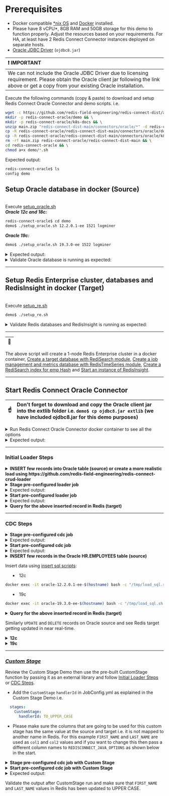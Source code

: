 # Prerequisites

* Docker compatible [*nix OS](https://en.wikipedia.org/wiki/Unix-like) and [Docker](https://docs.docker.com/get-docker) installed.
* Please have 8 vCPU*, 8GB RAM and 50GB storage for this demo to function properly. Adjust the resources based on your requirements. For HA, at least have 2 Redis Connect Connector instances deployed on separate hosts.
* [Oracle JDBC Driver](https://www.oracle.com/database/technologies/appdev/jdbc-downloads.html) (`ojdbc8.jar`)

| :exclamation: IMPORTANT                                                                                                                                                                    |
|:-------------------------------------------------------------------------------------------------------------------------------------------------------------------------------------------|
| We can not include the Oracle JDBC Driver due to licensing requirement. Please obtain the Oracle client jar following the link above or get a copy from your existing Oracle installation. |

<p>Execute the following commands (copy & paste) to download and setup Redis Connect Oracle Connector and demo scripts.
i.e.</p>

```bash
wget -c https://github.com/redis-field-engineering/redis-connect-dist/archive/main.zip && \
mkdir -p redis-connect-oracle/demo && \
mkdir -p redis-connect-oracle/k8s-docs && \
unzip main.zip "redis-connect-dist-main/connectors/oracle/*" -d redis-connect-oracle && \
cp -R redis-connect-oracle/redis-connect-dist-main/connectors/oracle/demo/* redis-connect-oracle/demo && \
cp -R redis-connect-oracle/redis-connect-dist-main/connectors/oracle/k8s-docs/* redis-connect-oracle/k8s-docs && \
rm -rf main.zip redis-connect-oracle/redis-connect-dist-main && \
cd redis-connect-oracle && \
chmod a+x demo/*.sh
```

Expected output:
```bash
redis-connect-oracle$ ls
config demo
```

## Setup Oracle database in docker (Source)

<br>Execute [setup_oracle.sh](setup_oracle.sh)</br>
_**Oracle 12c and 18c:**_

```bash
redis-connect-oracle$ cd demo
demo$ ./setup_oracle.sh 12.2.0.1-ee 1521 logminer
```
_**Oracle 19c:**_

```bash
demo$ ./setup_oracle.sh 19.3.0-ee 1522 logminer
```

<details><summary>Expected output:</summary>
<p>

```bash
Status: Downloaded newer image for virag/oracle-12.2.0.1-ee:latest
ae728fa6e001c2f67e7a783ae2db9bd1999b0d4d6d9f72888a1b0b4473216db1
nc: connect to 172.17.0.9 port 1521 (tcp) failed: Connection refused
Wed Nov 17 19:39:02 UTC 2021 - still trying
Connection to 172.17.0.9 1521 port [tcp/*] succeeded!
Wed Nov 17 19:39:04 UTC 2021 - connected successfully
Wed Nov 17 19:39:04 UTC 2021 - Waiting for oracle database to be up (attempt: 1)...
....
....
SQL> Disconnected from Oracle Database 12c Enterprise Edition Release 12.2.0.1.0 - 64bit Production
The Oracle base remains unchanged with value /opt/oracle
#########################
DATABASE IS READY TO USE!
#########################
....
....
Completed:   ALTER DATABASE ADD SUPPLEMENTAL LOG DATA
2021-11-17T19:46:34.230847+00:00
===========================================================
....
....
SQL> SQL> Connected.
SQL>
  COUNT(*)
----------
       107

1 row selected.

SQL> Disconnected from Oracle Database 12c Enterprise Edition Release 12.2.0.1.0 - 64bit Production
```

</p>
</details>

<details><summary>Validate Oracle database is running as expected:</summary>
<p>

```bash
demo$ docker ps -a | grep oracle
ae728fa6e001        virag/oracle-12.2.0.1-ee                     "/bin/sh -c 'exec $O…"   5 hours ago         Up 5 hours (healthy)    0.0.0.0:1521->1521/tcp                                                                                                                                                                                                                                                                                          oracle-12.2.0.1-ee-virag-cdc
cb7c33534565        virag/oracle-19.3.0-ee                       "/bin/sh -c 'exec $O…"   44 hours ago        Up 44 hours (healthy)   0.0.0.0:1522->1521/tcp                                                                                                                                                                                                                                                                                          oracle-19.3.0-ee-virag-cdc

demo$ docker exec -it oracle-12.2.0.1-ee-$(hostname) bash -c "sqlplus sys/Redis123@ORCLPDB1 as sysdba"

SQL*Plus: Release 12.2.0.1.0 Production on Wed Nov 17 20:22:35 2021

Copyright (c) 1982, 2016, Oracle.  All rights reserved.


Connected to:
Oracle Database 12c Enterprise Edition Release 12.2.0.1.0 - 64bit Production

SQL> select 1 from dual;

	 1
----------
	 1
```

</p>
</details>

---

## Setup Redis Enterprise cluster, databases and RedisInsight in docker (Target)
<br>Execute [setup_re.sh](setup_re.sh)</br>
```bash
demo$ ./setup_re.sh
```
<details><summary>Validate Redis databases and RedisInsight is running as expected:</summary>
<p>

```bash
demo$ docker ps -a | grep redislabs
8c008000ff5c        redislabs/redisinsight:latest              "bash ./docker-entry…"   2 hours ago         Up 2 hours          0.0.0.0:18001->8001/tcp                                                                                                                                                                                                                                                                                         redisinsight
8fe702a340a9        redislabs/redis:latest                     "/opt/start.sh"          2 hours ago         Up 2 hours          53/tcp, 5353/tcp, 8001/tcp, 8080/tcp, 10000-11999/tcp, 12006-19999/tcp, 0.0.0.0:18070->8070/tcp, 0.0.0.0:18443->8443/tcp, 0.0.0.0:19443->9443/tcp, 0.0.0.0:14000->12000/tcp, 0.0.0.0:14001->12001/tcp, 0.0.0.0:14002->12002/tcp, 0.0.0.0:14003->12003/tcp, 0.0.0.0:14004->12004/tcp, 0.0.0.0:14005->12005/tcp   re-node1

demo$ docker exec -it re-node1 bash -c "rladmin status"
CLUSTER NODES:
NODE:ID    ROLE     ADDRESS        EXTERNAL_ADDRESS       HOSTNAME    SHARDS   CORES         FREE_RAM              PROVISIONAL_RAM       VERSION     STATUS
*node:1    master   172.17.0.2                            re-node1    2/100    16            51.17GB/58.87GB       38.71GB/48.28GB       6.2.8-39    OK

DATABASES:
DB:ID       NAME                                   TYPE  MODULE  STATUS  SHARDS  PLACEMENT  REPLICATION  PERSISTENCE  ENDPOINT
db:1        RedisConnect-Target-db                 redis yes     active  1       dense      disabled     disabled     redis-12000.re-cluster.local:12000
db:2        RedisConnect-JobConfig-Metrics-db      redis yes     active  1       dense      disabled     disabled     redis-12001.re-cluster.local:12001

ENDPOINTS:
DB:ID        NAME                                                                       ID                          NODE           ROLE           SSL
db:1         RedisConnect-Target-db                                                     endpoint:1:1                node:1         single         No
db:2         RedisConnect-JobConfig-Metrics-db                                          endpoint:2:1                node:1         single         No

SHARDS:
DB:ID         NAME                                                        ID            NODE        ROLE        SLOTS         USED_MEMORY          STATUS
db:1          RedisConnect-Target-db                                      redis:1       node:1      master      0-16383       2.3MB                OK
db:2          RedisConnect-JobConfig-Metrics-db                           redis:2       node:1      master      0-16383       1.99MB               OK

demo$ docker exec -it re-node1 bash -c "redis-cli -p 12000 FT._LIST"
1) "idx:employees"
```
</p>
</details>

---

| :memo:        |
|---------------|

The above script will create a 1-node Redis Enterprise cluster in a docker container, [Create a target database with RediSearch module](https://docs.redislabs.com/latest/modules/add-module-to-database/), [Create a job management and metrics database with RedisTimeSeries module](https://docs.redislabs.com/latest/modules/add-module-to-database/), [Create a RediSearch index for emp Hash](https://redislabs.com/blog/getting-started-with-redisearch-2-0/) and [Start an instance of RedisInsight](https://docs.redislabs.com/latest/ri/installing/install-docker/).

---

## Start Redis Connect Oracle Connector

| :point_up:    | Don't forget to download and copy the Oracle client jar into the extlib folder i.e. `demo$ cp ojdbc8.jar extlib` (we have included ojdbc8.jar for this demo purposes) |
|---------------|:----------------------------------------------------------------------------------------------------------------------------------------------------------------------|

<details><summary>Run Redis Connect Oracle Connector docker container to see all the options</summary>
<p>

```bash
docker run \
-it --rm --privileged=true \
--name redis-connect-oracle \
-e REDISCONNECT_LOGBACK_CONFIG=/opt/redislabs/redis-connect-oracle/config/logback.xml \
-e REDISCONNECT_CONFIG=/opt/redislabs/redis-connect-oracle/config/samples/oracle \
-v $(pwd)/config:/opt/redislabs/redis-connect-oracle/config \
--net host \
redislabs/redis-connect-oracle:latest
```

</p>
</details>

<details><summary>Expected output:</summary>
<p>

```bash
Unable to find image 'redislabs/redis-connect-oracle:latest' locally
latest: Pulling from redislabs/redis-connect-oracle
97518928ae5f: Already exists
7e453f2d6ca6: Pull complete
fbe136ef5948: Pull complete
b765f6e5f803: Pull complete
26dfdb35b1c9: Pull complete
8c79ede59dbd: Pull complete
fa1f01880109: Pull complete
f1620ca0c97f: Pull complete
919ed065f3c8: Pull complete
e1bffcb6a74e: Pull complete
Digest: sha256:c076f988b517c1bc66c7c3d897915c8e5caeaaf094560a18bb057d3df0e56afb
Status: Downloaded newer image for redislabs/redis-connect-oracle:latest
-------------------------------
Redis Connect startup script.
*******************************
Please ensure that the values of environment variables in /opt/redislabs/redis-connect-oracle/bin/redisconnect.conf are correctly mapped before executing any of the options below
*******************************
Usage: [-h|cli|stage|start]
options:
-h: Print this help message and exit.
cli: starts redis-connect-cli.
stage: clean and stage redis database with cdc or initial loader job configurations.
start: start Redis Connect instance with provided cdc or initial loader job configurations.
-------------------------------
```

</p>
</details>

-------------------------------

### Initial Loader Steps

<details><summary><b>INSERT few records into Oracle table (source) or create a more realistic load using https://github.com/redis-field-engineering/redis-connect-crud-loader</b></summary>

The Oracle [setup](setup_logminer.sh) already loads [Oracle's HR Sample Schema Tables](https://docs.oracle.com/en/database/oracle/oracle-database/19/comsc/HR-sample-schema-table-descriptions.html#GUID-506C25CE-FA5D-472A-9C4C-F9EF200823EE)
<p>Please follow the steps below if you need to load more data into the oracle table before starting the loader job.</p>

Load data using [load sql scripts](load_sql.sh):
<p>

* 12c
```bash
docker exec -it oracle-12.2.0.1-ee-$(hostname) bash -c "/tmp/load_sql.sh insert10k"
```
* 19c
```bash
docker exec -it oracle-19.3.0-ee-$(hostname) bash -c "/tmp/load_sql.sh insert10k"
```
</p>

Load data using crud loader:
<p>

```bash
redis-connect-crud-loader/bin$ ./start.sh crudloader
```
</p>
</details>

<details><summary><b>Stage pre-configured loader job</b></summary>
<p>

Please update the Oracle database port according to your setup e.g. In this demo setup port `1521` is used with Oracle `12c` and port `1522` is used with Oracle `19c`.
```bash
docker run \
-it --rm --privileged=true \
--name redis-connect-oracle \
-e REDISCONNECT_LOGBACK_CONFIG=/opt/redislabs/redis-connect-oracle/config/logback.xml \
-e REDISCONNECT_CONFIG=/opt/redislabs/redis-connect-oracle/config/samples/loader \
-e REDISCONNECT_PDBNAME=ORCLPDB1 \
-e REDISCONNECT_SOURCE_URL=jdbc:oracle:thin:@127.0.0.1:1521/ORCLPDB1?oracle.net.disableOob=true \
-e REDISCONNECT_SOURCE_HOST=127.0.0.1 \
-e REDISCONNECT_SOURCE_PORT=1521 \
-e REDISCONNECT_SOURCE_USERNAME=hr \
-e REDISCONNECT_SOURCE_PASSWORD=hr \
-e REDISCONNECT_JOBCONFIG_REDIS_URL=redis://127.0.0.1:14001 \
-e REDISCONNECT_TARGET_REDIS_URL=redis://127.0.0.1:14000 \
-e REDISCONNECT_METRICS_REDIS_URL=redis://127.0.0.1:14001 \
-e REDISCONNECT_JAVA_OPTIONS="-Xms256m -Xmx256m -Doracle.net.disableOob=true" \
-v $(pwd)/config:/opt/redislabs/redis-connect-oracle/config \
-v $(pwd)/extlib:/opt/redislabs/redis-connect-oracle/extlib \
--net host \
redislabs/redis-connect-oracle:latest stage
```

</p>
</details>

<details><summary>Expected output:</summary>
<p>

```bash
-------------------------------
Staging Redis Connect redis-connect-oracle v0.6.1.1 job using Java 11.0.13 on virag-cdc started by root in /opt/redislabs/redis-connect-oracle/bin
Loading Redis Connect redis-connect-oracle Configurations from /opt/redislabs/redis-connect-oracle/config/samples/loader
01:14:59,609 |-INFO in ch.qos.logback.classic.LoggerContext[default] - Found resource [/opt/redislabs/redis-connect-oracle/config/logback.xml] at [file:/opt/redislabs/redis-connect-oracle/config/logback.xml]
....
01:14:59.913 [main] INFO  startup - ##################################################################
01:14:59.916 [main] INFO  startup -
01:14:59.916 [main] INFO  startup - REDIS CONNECT SETUP CLEAN - Deletes metadata related to Redis Connect from Job Management Database

01:14:59.916 [main] INFO  startup -
01:14:59.916 [main] INFO  startup - ##################################################################
01:15:00.631 [main] INFO  startup - Instance: 31@virag-cdc will attempt to delete (clean) all the metadata related to Redis Connect
01:15:01.418 [main] INFO  startup - Instance: 31@virag-cdc successfully established Redis connection for INIT service
01:15:01.426 [main] INFO  startup - Instance: 31@virag-cdc successfully completed flush (clean) of all the metadata related to Redis Connect
....
01:15:02.279 [main] INFO  startup - ##################################################################
01:15:02.281 [main] INFO  startup -
01:15:02.281 [main] INFO  startup - REDIS CONNECT SETUP CREATE - Seed metadata related to Redis Connect to Job Management Database
01:15:02.281 [main] INFO  startup -
01:15:02.281 [main] INFO  startup - ##################################################################
01:15:02.981 [main] INFO  startup - Instance: 95@virag-cdc will attempt Job Management Database (Redis) with all the configurations and scripts, if applicable, needed to execute jobs
01:15:03.711 [main] INFO  startup - Instance: 95@virag-cdc successfully established Redis connection for INIT service
01:15:03.714 [main] INFO  startup - Instance: 95@virag-cdc successfully created Job Claim Assignment Stream and Consumer Group
01:15:03.728 [main] INFO  startup - Instance: 95@virag-cdc successfully seeded Job related metadata
01:15:03.728 [main] INFO  startup - Instance: 95@virag-cdc successfully seeded Metrics related metadata
01:15:03.728 [main] INFO  startup - Instance: 95@virag-cdc successfully staged Job Management Database (Redis) with all the configurations and scripts, if applicable, needed to execute jobs
-------------------------------
```

</p>
</details>

<details><summary><b>Start pre-configured loader job</b></summary>
<p>

Please update the Oracle database port according to your setup e.g. In this demo setup port `1521` is used with Oracle `12c` and port `1522` is used with Oracle `19c`.
```bash
docker run \
-it --rm --privileged=true \
--name redis-connect-oracle \
-e REDISCONNECT_LOGBACK_CONFIG=/opt/redislabs/redis-connect-oracle/config/logback.xml \
-e REDISCONNECT_CONFIG=/opt/redislabs/redis-connect-oracle/config/samples/loader \
-e REDISCONNECT_PDBNAME=ORCLPDB1 \
-e REDISCONNECT_SOURCE_URL=jdbc:oracle:thin:@127.0.0.1:1521/ORCLPDB1?oracle.net.disableOob=true \
-e REDISCONNECT_SOURCE_HOST=127.0.0.1 \
-e REDISCONNECT_SOURCE_PORT=1521 \
-e REDISCONNECT_SOURCE_USERNAME=hr \
-e REDISCONNECT_SOURCE_PASSWORD=hr \
-e REDISCONNECT_JOBCONFIG_REDIS_URL=redis://127.0.0.1:14001 \
-e REDISCONNECT_TARGET_REDIS_URL=redis://127.0.0.1:14000 \
-e REDISCONNECT_METRICS_REDIS_URL=redis://127.0.0.1:14001 \
-e REDISCONNECT_JAVA_OPTIONS="-Xms256m -Xmx256m -Doracle.net.disableOob=true" \
-v $(pwd)/config:/opt/redislabs/redis-connect-oracle/config \
-v $(pwd)/extlib:/opt/redislabs/redis-connect-oracle/extlib \
--net host \
redislabs/redis-connect-oracle:latest start
```

</p>
</details>

<details><summary>Expected output:</summary>
<p>

```bash
-------------------------------
Starting Redis Connect redis-connect-oracle v0.6.1.1 instance using Java 11.0.13 on virag-cdc started by root in /opt/redislabs/redis-connect-oracle/bin
Loading Redis Connect redis-connect-oracle Configurations from /opt/redislabs/redis-connect-oracle/config/samples/loader
01:18:32,266 |-INFO in ch.qos.logback.classic.LoggerContext[default] - Found resource [/opt/redislabs/redis-connect-oracle/config/logback.xml] at [file:/opt/redislabs/redis-connect-oracle/config/logback.xml]
....
01:18:32.575 [main] INFO  startup -
01:18:32.578 [main] INFO  startup -  /$$$$$$$                  /$$ /$$                  /$$$$$$                                                      /$$
01:18:32.578 [main] INFO  startup - | $$__  $$                | $$|__/                 /$$__  $$                                                    | $$
01:18:32.579 [main] INFO  startup - | $$  \ $$  /$$$$$$   /$$$$$$$ /$$  /$$$$$$$      | $$  \__/  /$$$$$$  /$$$$$$$  /$$$$$$$   /$$$$$$   /$$$$$$$ /$$$$$$
01:18:32.579 [main] INFO  startup - | $$$$$$$/ /$$__  $$ /$$__  $$| $$ /$$_____/      | $$       /$$__  $$| $$__  $$| $$__  $$ /$$__  $$ /$$_____/|_  $$_/
01:18:32.579 [main] INFO  startup - | $$__  $$| $$$$$$$$| $$  | $$| $$|  $$$$$$       | $$      | $$  \ $$| $$  \ $$| $$  \ $$| $$$$$$$$| $$        | $$
01:18:32.579 [main] INFO  startup - | $$  \ $$| $$_____/| $$  | $$| $$ \____  $$      | $$    $$| $$  | $$| $$  | $$| $$  | $$| $$_____/| $$        | $$ /$$
01:18:32.579 [main] INFO  startup - | $$  | $$|  $$$$$$$|  $$$$$$$| $$ /$$$$$$$/      |  $$$$$$/|  $$$$$$/| $$  | $$| $$  | $$|  $$$$$$$|  $$$$$$$  |  $$$$/
01:18:32.580 [main] INFO  startup - |__/  |__/ \_______/ \_______/|__/|_______/        \______/  \______/ |__/  |__/|__/  |__/ \_______/ \_______/   \___/
01:18:32.580 [main] INFO  startup -
01:18:32.580 [main] INFO  startup - ##################################################################
01:18:32.580 [main] INFO  startup -
01:18:32.580 [main] INFO  startup - Initializing Redis Connect Instance
01:18:32.580 [main] INFO  startup -
01:18:32.580 [main] INFO  startup - ##################################################################
....
01:18:59.911 [JobManager-1] INFO  startup - Instance: 30@virag-cdc has claimed 1 job(s) from its 2 max allowable capacity
01:18:59.924 [JobManager-1] INFO  startup - JobId: {connect}:job:initial_load claim request with ID: 1640049303721-0 has been fully processed and all metadata has been updated
01:18:59.927 [JobManager-1] INFO  startup - Instance: 30@virag-cdc published Job Claim Transition Event to Channel: REDIS.CONNECT.JOB.CLAIM.TRANSITION.EVENTS Message: {"jobId":"{connect}:job:initial_load","instanceName":"30@virag-cdc","transitionEvent":"CLAIMED","serviceName":"JobClaimer"}
....
01:19:30.311 [JobManager-2] INFO  startup - Instance: 30@virag-cdc successfully started job execution for JobId: {connect}:task:partition:initial_load:1
01:19:30.317 [JobManager-2] INFO  startup - Instance: 30@virag-cdc successfully established Redis connection for HeartbeatManager service
01:19:30.318 [JobManager-2] INFO  startup - Instance: 30@virag-cdc has successfully claimed ownership of JobId: {connect}:task:partition:initial_load:1
01:19:30.318 [JobManager-2] INFO  startup - Instance: 30@virag-cdc has claimed 1 job(s) from its 2 max allowable capacity
01:19:30.322 [JobManager-2] INFO  startup - JobId: {connect}:task:partition:initial_load:1 claim request with ID: 1640049540105-0 has been fully processed and all metadata has been updated
01:19:30.323 [JobManager-2] INFO  startup - Instance: 30@virag-cdc published Job Claim Transition Event to Channel: REDIS.CONNECT.JOB.CLAIM.TRANSITION.EVENTS Message: {"jobId":"{connect}:task:partition:initial_load:1","instanceName":"30@virag-cdc","transitionEvent":"CLAIMED","serviceName":"JobClaimer"}
01:19:30.324 [lettuce-epollEventLoop-4-3] INFO  startup - Instance: 30@virag-cdc consumed Job Claim Transition Event on Channel: REDIS.CONNECT.JOB.CLAIM.TRANSITION.EVENTS Message: {"jobId":"{connect}:task:partition:initial_load:1","instanceName":"30@virag-cdc","transitionEvent":"CLAIMED","serviceName":"JobClaimer"}
01:19:30.349 [EventProducer-2] INFO  redisconnect - Instance: 30@virag-cdc completed JobId: {connect}:task:partition:initial_load:1 from StartRecord: 1 to EndRecord: 220
01:19:40.354 [EventProducer-2] INFO  startup - Instance: 30@virag-cdc successfully cancelled heartbeat for JobId: {connect}:task:partition:initial_load:1
01:19:40.354 [EventProducer-2] INFO  startup - Instance: 30@virag-cdc successfully stopped replication pipeline for JobId: {connect}:task:partition:initial_load:1
01:19:40.354 [EventProducer-2] INFO  startup - Instance: 30@virag-cdc now owns 0 job(s) from its 2 max allowable capacity
01:19:40.355 [EventProducer-2] INFO  startup - Instance: 30@virag-cdc successfully removed JobId: {connect}:task:partition:initial_load:1
....
01:19:59.302 [JobManager-2] INFO  startup - Instance: 30@virag-cdc successfully started job execution for JobId: {connect}:task:partition:initial_load:2
01:19:59.302 [JobManager-2] INFO  startup - Instance: 30@virag-cdc has successfully claimed ownership of JobId: {connect}:task:partition:initial_load:2
01:19:59.302 [JobManager-2] INFO  startup - Instance: 30@virag-cdc has claimed 1 job(s) from its 2 max allowable capacity
01:19:59.305 [JobManager-2] INFO  startup - JobId: {connect}:task:partition:initial_load:2 claim request with ID: 1640049540109-0 has been fully processed and all metadata has been updated
01:19:59.306 [lettuce-epollEventLoop-4-3] INFO  startup - Instance: 30@virag-cdc consumed Job Claim Transition Event on Channel: REDIS.CONNECT.JOB.CLAIM.TRANSITION.EVENTS Message: {"jobId":"{connect}:task:partition:initial_load:2","instanceName":"30@virag-cdc","transitionEvent":"CLAIMED","serviceName":"JobClaimer"}
01:19:59.306 [JobManager-2] INFO  startup - Instance: 30@virag-cdc published Job Claim Transition Event to Channel: REDIS.CONNECT.JOB.CLAIM.TRANSITION.EVENTS Message: {"jobId":"{connect}:task:partition:initial_load:2","instanceName":"30@virag-cdc","transitionEvent":"CLAIMED","serviceName":"JobClaimer"}
01:19:59.313 [EventProducer-1] INFO  redisconnect - Instance: 30@virag-cdc completed JobId: {connect}:task:partition:initial_load:2 from StartRecord: 221 to EndRecord: 440
01:20:09.317 [EventProducer-1] INFO  startup - Instance: 30@virag-cdc successfully cancelled heartbeat for JobId: {connect}:task:partition:initial_load:2
01:20:09.317 [EventProducer-1] INFO  startup - Instance: 30@virag-cdc successfully stopped replication pipeline for JobId: {connect}:task:partition:initial_load:2
01:20:09.317 [EventProducer-1] INFO  startup - Instance: 30@virag-cdc now owns 0 job(s) from its 2 max allowable capacity
01:20:09.317 [EventProducer-1] INFO  startup - Instance: 30@virag-cdc successfully removed JobId: {connect}:task:partition:initial_load:2
....
01:20:29.308 [JobManager-1] INFO  startup - Instance: 30@virag-cdc successfully started job execution for JobId: {connect}:task:partition:initial_load:3
01:20:29.308 [JobManager-1] INFO  startup - Instance: 30@virag-cdc has successfully claimed ownership of JobId: {connect}:task:partition:initial_load:3
01:20:29.308 [JobManager-1] INFO  startup - Instance: 30@virag-cdc has claimed 1 job(s) from its 2 max allowable capacity
01:20:29.311 [JobManager-1] INFO  startup - JobId: {connect}:task:partition:initial_load:3 claim request with ID: 1640049540113-0 has been fully processed and all metadata has been updated
01:20:29.312 [JobManager-1] INFO  startup - Instance: 30@virag-cdc published Job Claim Transition Event to Channel: REDIS.CONNECT.JOB.CLAIM.TRANSITION.EVENTS Message: {"jobId":"{connect}:task:partition:initial_load:3","instanceName":"30@virag-cdc","transitionEvent":"CLAIMED","serviceName":"JobClaimer"}
01:20:29.312 [lettuce-epollEventLoop-4-3] INFO  startup - Instance: 30@virag-cdc consumed Job Claim Transition Event on Channel: REDIS.CONNECT.JOB.CLAIM.TRANSITION.EVENTS Message: {"jobId":"{connect}:task:partition:initial_load:3","instanceName":"30@virag-cdc","transitionEvent":"CLAIMED","serviceName":"JobClaimer"}
01:20:29.316 [EventProducer-2] INFO  redisconnect - Instance: 30@virag-cdc completed JobId: {connect}:task:partition:initial_load:3 from StartRecord: 441 to EndRecord: 660
01:20:39.319 [EventProducer-2] INFO  startup - Instance: 30@virag-cdc successfully cancelled heartbeat for JobId: {connect}:task:partition:initial_load:3
01:20:39.320 [EventProducer-2] INFO  startup - Instance: 30@virag-cdc successfully stopped replication pipeline for JobId: {connect}:task:partition:initial_load:3
01:20:39.320 [EventProducer-2] INFO  startup - Instance: 30@virag-cdc now owns 0 job(s) from its 2 max allowable capacity
01:20:39.320 [EventProducer-2] INFO  startup - Instance: 30@virag-cdc successfully removed JobId: {connect}:task:partition:initial_load:3
....
01:20:59.303 [JobManager-2] INFO  startup - Instance: 30@virag-cdc successfully started job execution for JobId: {connect}:task:partition:initial_load:4
01:20:59.303 [JobManager-2] INFO  startup - Instance: 30@virag-cdc has successfully claimed ownership of JobId: {connect}:task:partition:initial_load:4
01:20:59.303 [JobManager-2] INFO  startup - Instance: 30@virag-cdc has claimed 1 job(s) from its 2 max allowable capacity
01:20:59.305 [JobManager-2] INFO  startup - JobId: {connect}:task:partition:initial_load:4 claim request with ID: 1640049540117-0 has been fully processed and all metadata has been updated
01:20:59.306 [JobManager-2] INFO  startup - Instance: 30@virag-cdc published Job Claim Transition Event to Channel: REDIS.CONNECT.JOB.CLAIM.TRANSITION.EVENTS Message: {"jobId":"{connect}:task:partition:initial_load:4","instanceName":"30@virag-cdc","transitionEvent":"CLAIMED","serviceName":"JobClaimer"}
01:20:59.306 [lettuce-epollEventLoop-4-3] INFO  startup - Instance: 30@virag-cdc consumed Job Claim Transition Event on Channel: REDIS.CONNECT.JOB.CLAIM.TRANSITION.EVENTS Message: {"jobId":"{connect}:task:partition:initial_load:4","instanceName":"30@virag-cdc","transitionEvent":"CLAIMED","serviceName":"JobClaimer"}
01:20:59.310 [EventProducer-1] INFO  redisconnect - Instance: 30@virag-cdc completed JobId: {connect}:task:partition:initial_load:4 from StartRecord: 661 to EndRecord: 880
01:21:09.313 [EventProducer-1] INFO  startup - Instance: 30@virag-cdc successfully cancelled heartbeat for JobId: {connect}:task:partition:initial_load:4
01:21:09.314 [EventProducer-1] INFO  startup - Instance: 30@virag-cdc successfully stopped replication pipeline for JobId: {connect}:task:partition:initial_load:4
01:21:09.314 [EventProducer-1] INFO  startup - Instance: 30@virag-cdc now owns 0 job(s) from its 2 max allowable capacity
01:21:09.314 [EventProducer-1] INFO  startup - Instance: 30@virag-cdc successfully removed JobId: {connect}:task:partition:initial_load:4
....
01:21:29.298 [JobManager-1] INFO  startup - Instance: 30@virag-cdc successfully started job execution for JobId: {connect}:task:partition:initial_load:5
01:21:29.298 [JobManager-1] INFO  startup - Instance: 30@virag-cdc has successfully claimed ownership of JobId: {connect}:task:partition:initial_load:5
01:21:29.298 [JobManager-1] INFO  startup - Instance: 30@virag-cdc has claimed 1 job(s) from its 2 max allowable capacity
01:21:29.301 [JobManager-1] INFO  startup - JobId: {connect}:task:partition:initial_load:5 claim request with ID: 1640049540119-0 has been fully processed and all metadata has been updated
01:21:29.302 [JobManager-1] INFO  startup - Instance: 30@virag-cdc published Job Claim Transition Event to Channel: REDIS.CONNECT.JOB.CLAIM.TRANSITION.EVENTS Message: {"jobId":"{connect}:task:partition:initial_load:5","instanceName":"30@virag-cdc","transitionEvent":"CLAIMED","serviceName":"JobClaimer"}
01:21:29.302 [lettuce-epollEventLoop-4-3] INFO  startup - Instance: 30@virag-cdc consumed Job Claim Transition Event on Channel: REDIS.CONNECT.JOB.CLAIM.TRANSITION.EVENTS Message: {"jobId":"{connect}:task:partition:initial_load:5","instanceName":"30@virag-cdc","transitionEvent":"CLAIMED","serviceName":"JobClaimer"}
01:21:29.305 [EventProducer-2] INFO  redisconnect - Instance: 30@virag-cdc completed JobId: {connect}:task:partition:initial_load:5 from StartRecord: 881 to EndRecord: 1104
01:21:39.308 [EventProducer-2] INFO  startup - Instance: 30@virag-cdc successfully cancelled heartbeat for JobId: {connect}:task:partition:initial_load:5
01:21:39.309 [EventProducer-2] INFO  startup - Instance: 30@virag-cdc successfully stopped replication pipeline for JobId: {connect}:task:partition:initial_load:5
01:21:39.309 [EventProducer-2] INFO  startup - Instance: 30@virag-cdc now owns 0 job(s) from its 2 max allowable capacity
01:21:39.309 [EventProducer-2] INFO  startup - Instance: 30@virag-cdc successfully removed JobId: {connect}:task:partition:initial_load:5
```

</p>
</details>

<details><summary><b>Query for the above inserted record in Redis (target)</b></summary>
<p>
e.g.

```bash
demo$ sudo docker exec -it re-node1 bash -c 'redis-cli -p 12000 ft.search idx:employees "*"'
```

</p>
</details>

-------------------------------

### CDC Steps
<details><summary><b>Stage pre-configured cdc job</b></summary>
<p>

Please update the Oracle database port according to your setup e.g. In this demo setup port `1521` is used with Oracle `12c` and port `1522` is used with Oracle `19c`.
```bash
docker run \
-it --rm --privileged=true \
--name redis-connect-oracle \
-e REDISCONNECT_LOGBACK_CONFIG=/opt/redislabs/redis-connect-oracle/config/logback.xml \
-e REDISCONNECT_CONFIG=/opt/redislabs/redis-connect-oracle/config/samples/oracle \
-e REDISCONNECT_SOURCE_HOST=127.0.0.1 \
-e REDISCONNECT_SOURCE_PORT=1521 \
-e REDISCONNECT_PDBNAME=ORCLPDB1 \
-e REDISCONNECT_CDBNAME=ORCLCDB \
-e REDISCONNECT_SOURCE_URL=jdbc:oracle:thin:@127.0.0.1:1521/ORCLCDB?oracle.net.disableOob=true \
-e REDISCONNECT_SOURCE_USERNAME=c##rcuser \
-e REDISCONNECT_SOURCE_PASSWORD=rcpwd \
-e REDISCONNECT_SOURCE_METADATA_URL=jdbc:oracle:thin:@127.0.0.1:1521/ORCLPDB1?oracle.net.disableOob=true \
-e REDISCONNECT_SOURCE_METADATA_USERNAME=hr \
-e REDISCONNECT_SOURCE_METADATA_PASSWORD=hr \
-e REDISCONNECT_JOBCONFIG_REDIS_URL=redis://127.0.0.1:14001 \
-e REDISCONNECT_TARGET_REDIS_URL=redis://127.0.0.1:14000 \
-e REDISCONNECT_METRICS_REDIS_URL=redis://127.0.0.1:14001 \
-e REDISCONNECT_JAVA_OPTIONS="-Xms256m -Xmx256m -Doracle.net.disableOob=true" \
-v $(pwd)/config:/opt/redislabs/redis-connect-oracle/config \
-v $(pwd)/extlib:/opt/redislabs/redis-connect-oracle/extlib \
--net host \
redislabs/redis-connect-oracle:latest stage
```

</p>
</details>

<details><summary>Expected output:</summary>
<p>

```bash
-------------------------------
-------------------------------
Staging Redis Connect redis-connect-oracle v0.6.1.1 job using Java 11.0.13 on virag-cdc started by root in /opt/redislabs/redis-connect-oracle/bin
Loading Redis Connect redis-connect-oracle Configurations from /opt/redislabs/redis-connect-oracle/config/samples/oracle
01:36:12,511 |-INFO in ch.qos.logback.classic.LoggerContext[default] - Found resource [/opt/redislabs/redis-connect-oracle/config/logback.xml] at [file:/opt/redislabs/redis-connect-oracle/config/logback.xml]
....
01:36:12.769 [main] INFO  startup - ##################################################################
01:36:12.772 [main] INFO  startup -
01:36:12.772 [main] INFO  startup - REDIS CONNECT SETUP CLEAN - Deletes metadata related to Redis Connect from Job Management Database

01:36:12.772 [main] INFO  startup -
01:36:12.772 [main] INFO  startup - ##################################################################
01:36:13.490 [main] INFO  startup - Instance: 30@virag-cdc will attempt to delete (clean) all the metadata related to Redis Connect
01:36:14.235 [main] INFO  startup - Instance: 30@virag-cdc successfully established Redis connection for INIT service
01:36:14.251 [main] INFO  startup - Instance: 30@virag-cdc successfully completed flush (clean) of all the metadata related to Redis Connect
....
01:36:15.179 [main] INFO  startup - ##################################################################
01:36:15.181 [main] INFO  startup -
01:36:15.181 [main] INFO  startup - REDIS CONNECT SETUP CREATE - Seed metadata related to Redis Connect to Job Management Database
01:36:15.182 [main] INFO  startup -
01:36:15.182 [main] INFO  startup - ##################################################################
01:36:15.911 [main] INFO  startup - Instance: 94@virag-cdc will attempt Job Management Database (Redis) with all the configurations and scripts, if applicable, needed to execute jobs
01:36:16.653 [main] INFO  startup - Instance: 94@virag-cdc successfully established Redis connection for INIT service
01:36:16.656 [main] INFO  startup - Instance: 94@virag-cdc successfully created Job Claim Assignment Stream and Consumer Group
01:36:16.669 [main] INFO  startup - Instance: 94@virag-cdc successfully seeded Job related metadata
01:36:16.834 [main] INFO  startup - Instance: 94@virag-cdc successfully seeded Metrics related metadata
01:36:16.834 [main] INFO  startup - Instance: 94@virag-cdc successfully staged Job Management Database (Redis) with all the configurations and scripts, if applicable, needed to execute jobs
-------------------------------
```

</p>
</details>

<details><summary><b>Start pre-configured cdc job</b></summary>
<p>

Please update the Oracle database port according to your setup e.g. In this demo setup port `1521` is used with Oracle `12c` and port `1522` is used with Oracle `19c`.
```bash
docker run \
-it --rm --privileged=true \
--name redis-connect-oracle \
-e REDISCONNECT_LOGBACK_CONFIG=/opt/redislabs/redis-connect-oracle/config/logback.xml \
-e REDISCONNECT_CONFIG=/opt/redislabs/redis-connect-oracle/config/samples/oracle \
-e REDISCONNECT_SOURCE_HOST=127.0.0.1 \
-e REDISCONNECT_SOURCE_PORT=1521 \
-e REDISCONNECT_PDBNAME=ORCLPDB1 \
-e REDISCONNECT_CDBNAME=ORCLCDB \
-e REDISCONNECT_SOURCE_URL=jdbc:oracle:thin:@127.0.0.1:1521/ORCLCDB?oracle.net.disableOob=true \
-e REDISCONNECT_SOURCE_USERNAME=c##rcuser \
-e REDISCONNECT_SOURCE_PASSWORD=rcpwd \
-e REDISCONNECT_SOURCE_METADATA_URL=jdbc:oracle:thin:@127.0.0.1:1521/ORCLPDB1?oracle.net.disableOob=true \
-e REDISCONNECT_SOURCE_METADATA_USERNAME=hr \
-e REDISCONNECT_SOURCE_METADATA_PASSWORD=hr \
-e REDISCONNECT_JOBCONFIG_REDIS_URL=redis://127.0.0.1:14001 \
-e REDISCONNECT_TARGET_REDIS_URL=redis://127.0.0.1:14000 \
-e REDISCONNECT_METRICS_REDIS_URL=redis://127.0.0.1:14001 \
-e REDISCONNECT_JAVA_OPTIONS="-Xms256m -Xmx256m -Doracle.net.disableOob=true" \
-v $(pwd)/config:/opt/redislabs/redis-connect-oracle/config \
-v $(pwd)/extlib:/opt/redislabs/redis-connect-oracle/extlib \
--net host \
redislabs/redis-connect-oracle:latest start
```

</p>
</details>

<details><summary>Expected output:</summary>
<p>

```bash
-------------------------------
Starting Redis Connect redis-connect-oracle v0.6.1.1 instance using Java 11.0.13 on virag-cdc started by root in /opt/redislabs/redis-connect-oracle/bin
Loading Redis Connect redis-connect-oracle Configurations from /opt/redislabs/redis-connect-oracle/config/samples/oracle
01:45:09,344 |-INFO in ch.qos.logback.classic.LoggerContext[default] - Found resource [/opt/redislabs/redis-connect-oracle/config/logback.xml] at [file:/opt/redislabs/redis-connect-oracle/config/logback.xml]
....
01:45:09.653 [main] INFO  startup -
01:45:09.657 [main] INFO  startup -  /$$$$$$$                  /$$ /$$                  /$$$$$$                                                      /$$
01:45:09.657 [main] INFO  startup - | $$__  $$                | $$|__/                 /$$__  $$                                                    | $$
01:45:09.657 [main] INFO  startup - | $$  \ $$  /$$$$$$   /$$$$$$$ /$$  /$$$$$$$      | $$  \__/  /$$$$$$  /$$$$$$$  /$$$$$$$   /$$$$$$   /$$$$$$$ /$$$$$$
01:45:09.658 [main] INFO  startup - | $$$$$$$/ /$$__  $$ /$$__  $$| $$ /$$_____/      | $$       /$$__  $$| $$__  $$| $$__  $$ /$$__  $$ /$$_____/|_  $$_/
01:45:09.658 [main] INFO  startup - | $$__  $$| $$$$$$$$| $$  | $$| $$|  $$$$$$       | $$      | $$  \ $$| $$  \ $$| $$  \ $$| $$$$$$$$| $$        | $$
01:45:09.658 [main] INFO  startup - | $$  \ $$| $$_____/| $$  | $$| $$ \____  $$      | $$    $$| $$  | $$| $$  | $$| $$  | $$| $$_____/| $$        | $$ /$$
01:45:09.658 [main] INFO  startup - | $$  | $$|  $$$$$$$|  $$$$$$$| $$ /$$$$$$$/      |  $$$$$$/|  $$$$$$/| $$  | $$| $$  | $$|  $$$$$$$|  $$$$$$$  |  $$$$/
01:45:09.658 [main] INFO  startup - |__/  |__/ \_______/ \_______/|__/|_______/        \______/  \______/ |__/  |__/|__/  |__/ \_______/ \_______/   \___/
01:45:09.658 [main] INFO  startup -
01:45:09.659 [main] INFO  startup - ##################################################################
01:45:09.659 [main] INFO  startup -
01:45:09.659 [main] INFO  startup - Initializing Redis Connect Instance
01:45:09.659 [main] INFO  startup -
01:45:09.659 [main] INFO  startup - ##################################################################
....
01:45:26.352 [JobManager-1] INFO  startup - Instance: 29@virag-cdc successfully established Redis connection for HeartbeatManager service
01:45:26.353 [JobManager-1] INFO  startup - Instance: 29@virag-cdc was successfully elected Redis Connect cluster leader
01:45:36.422 [JobManager-1] INFO  startup - Getting instance of EventHandler for : REDIS_HASH_WRITER
01:45:36.447 [JobManager-1] INFO  startup - Instance: 29@virag-cdc successfully established Redis connection for RedisConnectorEventHandler service
01:45:36.451 [JobManager-1] INFO  startup - Getting instance of EventHandler for : REDIS_HASH_CHECKPOINT_WRITER
01:45:36.451 [JobManager-1] WARN  startup - metricsKey not set - Metrics collection will be disabled
01:45:36.461 [JobManager-1] INFO  startup - Instance: 29@virag-cdc successfully established Redis connection for RedisCheckpointReader service
01:45:37.025 [JobManager-1] INFO  redisconnect - Reading Mapper Config from : /opt/redislabs/redis-connect-oracle/config/samples/oracle/mappers
01:45:37.041 [JobManager-1] INFO  redisconnect - Loaded Config for : HR.EMPLOYEES
01:45:37.041 [JobManager-1] INFO  redisconnect - Loaded Config for : HR.JOBS
01:45:37.369 [JobManager-1] INFO  i.d.connector.common.BaseSourceTask - Starting OracleConnectorTask with configuration:
....
01:45:37.598 [JobManager-1] INFO  startup - Instance: 29@virag-cdc successfully started job execution for JobId: {connect}:job:RedisConnect-Oracle
01:45:37.599 [JobManager-1] INFO  startup - Instance: 29@virag-cdc has successfully claimed ownership of JobId: {connect}:job:RedisConnect-Oracle
01:45:37.599 [JobManager-1] INFO  startup - Instance: 29@virag-cdc has claimed 1 job(s) from its 2 max allowable capacity
....
01:45:39.712 [debezium-oracleconnector-RedisConnect-change-event-source-coordinator] INFO  i.d.p.s.AbstractSnapshotChangeEventSource - Snapshot - Final stage
01:45:39.715 [debezium-oracleconnector-RedisConnect-change-event-source-coordinator] INFO  i.d.p.ChangeEventSourceCoordinator - Snapshot ended with SnapshotResult [status=COMPLETED, offset=OracleOffsetContext [scn=7469456]]
01:45:39.718 [debezium-oracleconnector-RedisConnect-change-event-source-coordinator] INFO  i.d.p.m.StreamingChangeEventSourceMetrics - Connected metrics set to 'true'
01:45:39.719 [debezium-oracleconnector-RedisConnect-change-event-source-coordinator] INFO  i.d.p.ChangeEventSourceCoordinator - Starting streaming
```

</p>
</details>

<details><summary><b>INSERT few records in the Oracle HR.EMPLOYEES table (source)</b>

Insert data using [insert sql scripts](load_sql.sh):
<p>

* 12c
```bash
docker exec -it oracle-12.2.0.1-ee-$(hostname) bash -c "/tmp/load_sql.sh insert1k"
```
* 19c
```bash
docker exec -it oracle-19.3.0-ee-$(hostname) bash -c "/tmp/load_sql.sh insert1k"
```
</p>
</summary>
</details>

<details><summary><b>Query for the above inserted record in Redis (target)</b></summary>
</details>

Similarly `UPDATE` and `DELETE` records on Oracle source and see Redis target getting updated in near real-time.

<details><summary><b>12c</b></summary>

```bash
docker exec -it oracle-12.2.0.1-ee-$(hostname) bash -c "/tmp/load_sql.sh update"

docker exec -it oracle-12.2.0.1-ee-$(hostname) bash -c "/tmp/load_sql.sh delete"
```

</details>

<details><summary><b>19c</b></summary>

```bash
docker exec -it oracle-19.3.0-ee-$(hostname) bash -c "/tmp/load_sql.sh update"

docker exec -it oracle-19.3.0-ee-$(hostname) bash -c "/tmp/load_sql.sh delete"
```

</details>

-------------------------------

### [_Custom Stage_](https://github.com/redis-field-engineering/redis-connect-custom-stage-demo)

Review the Custom Stage Demo then use the pre-built CustomStage function by passing it as an external library and follow [Initial Loader Steps](#initial-loader-steps) or [CDC Steps](#cdc-steps).

* Add the `CustomStage` `handlerId` in JobConfig.yml as explained in the Custom Stage Demo i.e.
```yml
  stages:
    CustomStage:
      handlerId: TO_UPPER_CASE
```
* Please make sure the columns that are going to be used for this custom stage has the same value at the source and target i.e. it is not mapped to another name in Redis. For this example `FIRST_NAME` and `LAST_NAME` are used as `col1` and `col2` values and if you want to change this then pass a different column names to `REDISCONNECT_JAVA_OPTIONS` as shown below in the start.

<details><summary><b>Stage pre-configured cdc job with Custom Stage</b></summary>
<p>

```bash
docker run \
-it --rm --privileged=true \
--name redis-connect-oracle \
-e REDISCONNECT_LOGBACK_CONFIG=/opt/redislabs/redis-connect-oracle/config/logback.xml \
-e REDISCONNECT_CONFIG=/opt/redislabs/redis-connect-oracle/config/samples/oracle \
-e REDISCONNECT_SOURCE_HOST=127.0.0.1 \
-e REDISCONNECT_SOURCE_PORT=1521 \
-e REDISCONNECT_PDBNAME=ORCLPDB1 \
-e REDISCONNECT_CDBNAME=ORCLCDB \
-e REDISCONNECT_SOURCE_URL=jdbc:oracle:thin:@127.0.0.1:1521/ORCLCDB?oracle.net.disableOob=true \
-e REDISCONNECT_SOURCE_USERNAME=c##rcuser \
-e REDISCONNECT_SOURCE_PASSWORD=rcpwd \
-e REDISCONNECT_SOURCE_METADATA_URL=jdbc:oracle:thin:@127.0.0.1:1521/ORCLPDB1?oracle.net.disableOob=true \
-e REDISCONNECT_SOURCE_METADATA_USERNAME=hr \
-e REDISCONNECT_SOURCE_METADATA_PASSWORD=hr \
-e REDISCONNECT_JOBCONFIG_REDIS_URL=redis://127.0.0.1:14001 \
-e REDISCONNECT_TARGET_REDIS_URL=redis://127.0.0.1:14000 \
-e REDISCONNECT_METRICS_REDIS_URL=redis://127.0.0.1:14001 \
-e REDISCONNECT_JAVA_OPTIONS="-Xms256m -Xmx256m -Doracle.net.disableOob=true" \
-v $(pwd)/config:/opt/redislabs/redis-connect-oracle/config \
-v $(pwd)/extlib:/opt/redislabs/redis-connect-oracle/extlib \
--net host \
redislabs/redis-connect-oracle:latest stage
```

</p>
</details>

<details><summary><b>Start pre-configured cdc job with Custom Stage</b></summary>
<p>

```bash
docker run \
-it --rm --privileged=true \
--name redis-connect-oracle \
-e REDISCONNECT_LOGBACK_CONFIG=/opt/redislabs/redis-connect-oracle/config/logback.xml \
-e REDISCONNECT_CONFIG=/opt/redislabs/redis-connect-oracle/config/samples/oracle \
-e REDISCONNECT_SOURCE_HOST=127.0.0.1 \
-e REDISCONNECT_SOURCE_PORT=1521 \
-e REDISCONNECT_PDBNAME=ORCLPDB1 \
-e REDISCONNECT_CDBNAME=ORCLCDB \
-e REDISCONNECT_SOURCE_URL=jdbc:oracle:thin:@127.0.0.1:1521/ORCLCDB?oracle.net.disableOob=true \
-e REDISCONNECT_SOURCE_USERNAME=c##rcuser \
-e REDISCONNECT_SOURCE_PASSWORD=rcpwd \
-e REDISCONNECT_SOURCE_METADATA_URL=jdbc:oracle:thin:@127.0.0.1:1521/ORCLPDB1?oracle.net.disableOob=true \
-e REDISCONNECT_SOURCE_METADATA_USERNAME=hr \
-e REDISCONNECT_SOURCE_METADATA_PASSWORD=hr \
-e REDISCONNECT_JOBCONFIG_REDIS_URL=redis://127.0.0.1:14001 \
-e REDISCONNECT_TARGET_REDIS_URL=redis://127.0.0.1:14000 \
-e REDISCONNECT_METRICS_REDIS_URL=redis://127.0.0.1:14001 \
-e REDISCONNECT_JAVA_OPTIONS="-Xms256m -Xmx256m -Doracle.net.disableOob=true -Dcol1=FIRST_NAME -Dcol2=LAST_NAME" \
-v $(pwd)/config:/opt/redislabs/redis-connect-oracle/config \
-v $(pwd)/extlib:/opt/redislabs/redis-connect-oracle/extlib \
--net host \
redislabs/redis-connect-oracle:latest start
```

</p>
</details>

<details><summary>Expected output:</summary>
<p>

```bash
....
CustomStageDemo::onEvent Processor, jobId: {connect}:job:RedisConnect-Oracle, table: EMPLOYEES, operationType: C
Original Virag : Virag
Original King : King
Updated Virag : VIRAG
Updated King : KING
CustomStageDemo::onEvent Processor, jobId: {connect}:job:RedisConnect-Oracle, table: EMPLOYEES, operationType: C
Original Neena : Neena
Original Kochhar : Kochhar
Updated Neena : NEENA
Updated Kochhar : KOCHHAR
....
```

</p>
</details>

Validate the output after CustomStage run and make sure that `FIRST_NAME` and `LAST_NAME` values in Redis has been updated to UPPER CASE.
